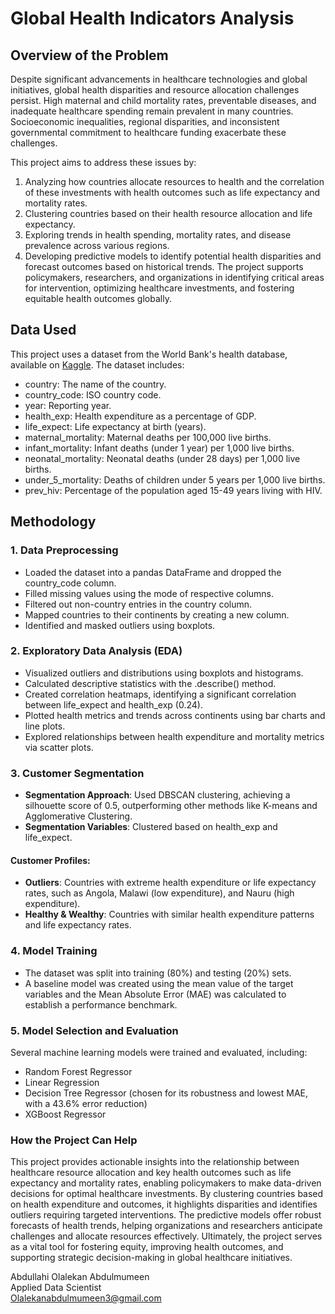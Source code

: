 # Global Health Indicators Analysis
## Overview of the Problem
Despite significant advancements in healthcare technologies and global initiatives, global health disparities and resource allocation challenges persist. High maternal and child mortality rates, preventable diseases, and inadequate healthcare spending remain prevalent in many countries. Socioeconomic inequalities, regional disparities, and inconsistent governmental commitment to healthcare funding exacerbate these challenges.

This project aims to address these issues by:
1.	Analyzing how countries allocate resources to health and the correlation of these investments with health outcomes such as life expectancy and mortality rates.
2.	Clustering countries based on their health resource allocation and life expectancy.
3.	Exploring trends in health spending, mortality rates, and disease prevalence across various regions.
4.	Developing predictive models to identify potential health disparities and forecast outcomes based on historical trends.
The project supports policymakers, researchers, and organizations in identifying critical areas for intervention, optimizing healthcare investments, and fostering equitable health outcomes globally.

## Data Used
This project uses a dataset from the World Bank's health database, available on [Kaggle](https://www.kaggle.com/datasets/bushraqurban/world-health-indicators-dataset). The dataset includes:
- country: The name of the country.
- country_code: ISO country code.
- year: Reporting year.
- health_exp: Health expenditure as a percentage of GDP.
- life_expect: Life expectancy at birth (years).
- maternal_mortality: Maternal deaths per 100,000 live births.
- infant_mortality: Infant deaths (under 1 year) per 1,000 live births.
- neonatal_mortality: Neonatal deaths (under 28 days) per 1,000 live births.
- under_5_mortality: Deaths of children under 5 years per 1,000 live births.
- prev_hiv: Percentage of the population aged 15-49 years living with HIV.

## Methodology
### 1. Data Preprocessing
- Loaded the dataset into a pandas DataFrame and dropped the country_code column.
- Filled missing values using the mode of respective columns.
- Filtered out non-country entries in the country column.
- Mapped countries to their continents by creating a new column.
- Identified and masked outliers using boxplots.

### 2. Exploratory Data Analysis (EDA)
- Visualized outliers and distributions using boxplots and histograms.
- Calculated descriptive statistics with the .describe() method.
- Created correlation heatmaps, identifying a significant correlation between life_expect and health_exp (0.24).
- Plotted health metrics and trends across continents using bar charts and line plots.
- Explored relationships between health expenditure and mortality metrics via scatter plots.

### 3. Customer Segmentation
- **Segmentation Approach**: Used DBSCAN clustering, achieving a silhouette score of 0.5, outperforming other methods like K-means and Agglomerative Clustering.
- **Segmentation Variables**: Clustered based on health_exp and life_expect.

#### Customer Profiles:
- **Outliers**: Countries with extreme health expenditure or life expectancy rates, such as Angola, Malawi (low expenditure), and Nauru (high expenditure).
- **Healthy & Wealthy**: Countries with similar health expenditure patterns and life expectancy rates.

### 4. Model Training
- The dataset was split into training (80%) and testing (20%) sets.
- A baseline model was created using the mean value of the target variables and the Mean Absolute Error (MAE) was calculated to establish a performance benchmark.

### 5. Model Selection and Evaluation
Several machine learning models were trained and evaluated, including:
- Random Forest Regressor
- Linear Regression
- Decision Tree Regressor (chosen for its robustness  and lowest MAE, with a 43.6% error reduction)
- XGBoost Regressor

### How the Project Can Help
This project provides actionable insights into the relationship between healthcare resource allocation and key health outcomes such as life expectancy and mortality rates, enabling policymakers to make data-driven decisions for optimal healthcare investments. By clustering countries based on health expenditure and outcomes, it highlights disparities and identifies outliers requiring targeted interventions. The predictive models offer robust forecasts of health trends, helping organizations and researchers anticipate challenges and allocate resources effectively. Ultimately, the project serves as a vital tool for fostering equity, improving health outcomes, and supporting strategic decision-making in global healthcare initiatives.

Abdullahi Olalekan Abdulmumeen</br>
Applied Data Scientist</br>
Olalekanabdulmumeen3@gmail.com</br>
